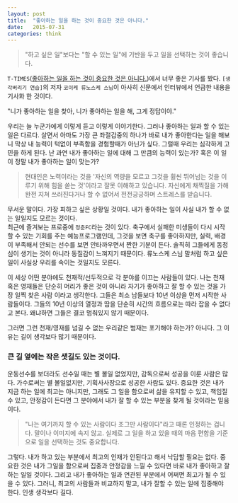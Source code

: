 ```yaml
---
layout: post
title:  "좋아하는 일을 하는 것이 중요한 것은 아니다."
date:   2015-07-31
categories: think
---
```



>"하고 싶은 일"보다는 "할 수 있는 일"에 기반을 두고 일을 선택하는 것이 좋습니다.

`T-TIMES`([좋아하는 일을 하는 것이 중요한 것은 아니다.](http://ttimes.co.kr/?no=2015072411457779455))에서 너무 좋은 기사를 봤다.
`[생각버리기 연습]`의 저자 `코이케 류노스케 스님`이 아사히 신문에서 인터뷰에서 언급한 내용을 기사화 한 것이다.

"니가 좋아하는 일을 찾아, 니가 좋아하는 일을 해, 그게 정답이야."

우리는 늘 누군가에게 이렇게 듣고 이렇게 이야기한다.
그러나 좋아하는 일과 할 수 있는 일은 다르다. 살면서 아마도 가장 큰 좌절감중의 하나가 바로 내가 좋아한다는 일을 해보니 막상 내 능력이 턱없이 부족함을 경험할때가 아닌가 싶다.
그럴때 우리는 심각하게 고민을 하게 된다. 난 과연 내가 좋아하는 일에 대해 그 만큼의 능력이 있는가? 혹은 이 일이 정말 내가 좋아하는 일이 맞는가?

>현대인은 노력이라는 것을 '자신의 역량을 모르고 그것을 휠씬 뛰어넘는 것을 이루기 위해 힘을 쏟는 것'이라고 잘못 이해하고 있습니다.
자신에게 채찍질을 가해 완전 지쳐 쓰러진다거나 할 수 없어서 전전긍긍하며 스트레스를 받습니다.

무서운 말이다. 가장 피하고 싶은 상황일 것이다. 내가 좋아하는 일이 사실 내가 할 수 없는 일일지도 모르는 것이다.  
최근에 즐겨보는 프로중에 `청춘FC`라는 것이 있다. 축구에서 실패한 미생들이 다시 시작할 수 있는 기회를 주는 예능프로그램인데, 그것을 보면 축구를 좋아하지만, 실력, 배경이 부족해서 안되는 선수를 보면 안타까우면서 짠한 기분이 든다. 솔직히 그들에게 동정심이 생기는 것이 아니라 동질감이 느껴지기 때문이다.
류노스케 스님 말처럼 하고 싶은 일이 사실상 우리를 속이는 것일지도 모른다.

이 세상 어떤 분야에도 천재적/선두적으로 각 분야를 이끄는 사람들이 있다.
나는 천재 혹은 영재들은 단순히 머리가 좋은 것이 아니라 자기가 좋아하고 잘 할 수 있는 것을 가장 일찍 찾은 사람 이라고 생각한다.
그들은 최소 남들보다 10년 이상을 먼저 시작한 사람들이다. 그들의 10년 이상의 열정과 땀을 단순히 시간의 흐름으로는 따라 잡을 수 없다고 본다. 왜냐하면 그들은 결코 멈춰있지 않기 때문이다.

그러면 그런 천재/영재를 넘길 수 없는 우리같은 범재는 포기해야 하는가? 아니다. 그 이유는 길이 생각보다 많기 때문이다.  

### 큰 길 옆에는 작은 샛길도 있는 것이다.

운동선수를 보더라도 선수일 때는 별 볼일 없었지만, 감독으로써 성공을 이룬 사람은 많다. 가수로써는 별 볼일없지만, 기획사사장으로 성공한 사람도 있다.
중요한 것은 내가 지금 하는 일에 최고는 아니지만, 그래도 그 일을 함으로써 삶을 유지할 수 있고, 책임질 수 있고, 안정감이 든다면 그 분야에서 내가 잘 할 수 있는 부분을 찾게 될 것이라는 믿음이다.


>"나는 여기까지 할 수 있는 사람이다 조그만 사람이다"라고 때론 인정하는 겁니다.
말이나 이미지에 속지 않고. 실제로  그 일을 하고 있을 때의 마음 편함을 기준으로 일을 선택하는 것도 중요합니다.

그렇다. 내가 하고 있는 부분에서 최고의 인재가 안된다고 해서 낙담할 필요는 없다. 중요한 것은 내가 그일을 함으로써 집중과 안정감을 느낄 수 있다면 바로 내가 좋아하고 잘하는 일일 것이다.
그리고 내가 좋아하는 일과 연관된 부분에서 어쩌면 최고가 될 수 있을 수 있다. 그러니, 최고의 사람들과 비교하지 말고, 내가 잘할 수 있는 일에 집중해야 한다. 인생 생각보다 길다.
